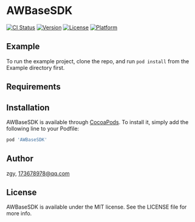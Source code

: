 # AWBaseSDK

[![CI Status](https://img.shields.io/travis/zgy/AWBaseSDK.svg?style=flat)](https://travis-ci.org/zgy/AWBaseSDK)
[![Version](https://img.shields.io/cocoapods/v/AWBaseSDK.svg?style=flat)](https://cocoapods.org/pods/AWBaseSDK)
[![License](https://img.shields.io/cocoapods/l/AWBaseSDK.svg?style=flat)](https://cocoapods.org/pods/AWBaseSDK)
[![Platform](https://img.shields.io/cocoapods/p/AWBaseSDK.svg?style=flat)](https://cocoapods.org/pods/AWBaseSDK)

## Example

To run the example project, clone the repo, and run `pod install` from the Example directory first.

## Requirements

## Installation

AWBaseSDK is available through [CocoaPods](https://cocoapods.org). To install
it, simply add the following line to your Podfile:

```ruby
pod 'AWBaseSDK'
```

## Author

zgy, 173678978@qq.com

## License

AWBaseSDK is available under the MIT license. See the LICENSE file for more info.
